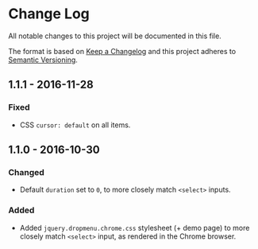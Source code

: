 # Change Log
All notable changes to this project will be documented in this file.

The format is based on [Keep a Changelog](http://keepachangelog.com/) 
and this project adheres to [Semantic Versioning](http://semver.org/).

## 1.1.1 - 2016-11-28
### Fixed
- CSS `cursor: default` on all items.

## 1.1.0 - 2016-10-30
### Changed
- Default `duration` set to `0`, to more closely match `<select>` inputs.

### Added
- Added `jquery.dropmenu.chrome.css` stylesheet (+ demo page) to more closely
match `<select>` input, as rendered in the Chrome browser.